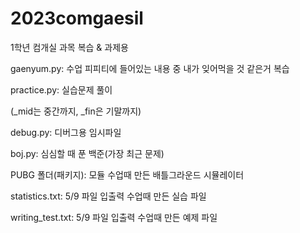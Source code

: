 # 2023comgaesil

1학년 컴개실 과목 복습 & 과제용

gaenyum.py: 수업 피피티에 들어있는 내용 중 내가 잊어먹을 것 같은거 복습

practice.py: 실습문제 풀이

(_mid는 중간까지, _fin은 기말까지)

debug.py: 디버그용 임시파일

boj.py: 심심할 때 푼 백준(가장 최근 문제)

PUBG 폴더(패키지): 모듈 수업때 만든 배틀그라운드 시뮬레이터

statistics.txt: 5/9 파일 입출력 수업때 만든 실습 파일

writing_test.txt: 5/9 파일 입출력 수업때 만든 예제 파일
